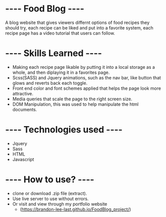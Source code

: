 # ---- Food Blog ---- 
A blog website that gives viewers differnt options of food recipes they should try, each recipe can be liked and put into a favorite system, each recipe page has a video tutorial
that users can follow.

# ---- Skills Learned ----
 * Making each recipe page likable by putting it into a local storage as a whole, and then diplaying it in a favorites page.
 * Scss(SASS) and Jquery animations, such as the nav bar, like button that glows and reverts back each toggle.
 * Front end color and font schemes applied that helps the page look more attractive.
 * Media queries that scale the page to the right screen size.
 * DOM Manipulation, this was used to help manipulate the html documents.
 
 
# ---- Technologies used ----
  * Jquery
  * Sass
  * HTML
  * Javascript
  
  
# ---- How to use? ----
* clone or download .zip file (extract).
* Use live server to use without errors.
* Or visit and view through my portfolio website
    * (https://brandon-lee-last.github.io/FoodBlog_project/)
 
